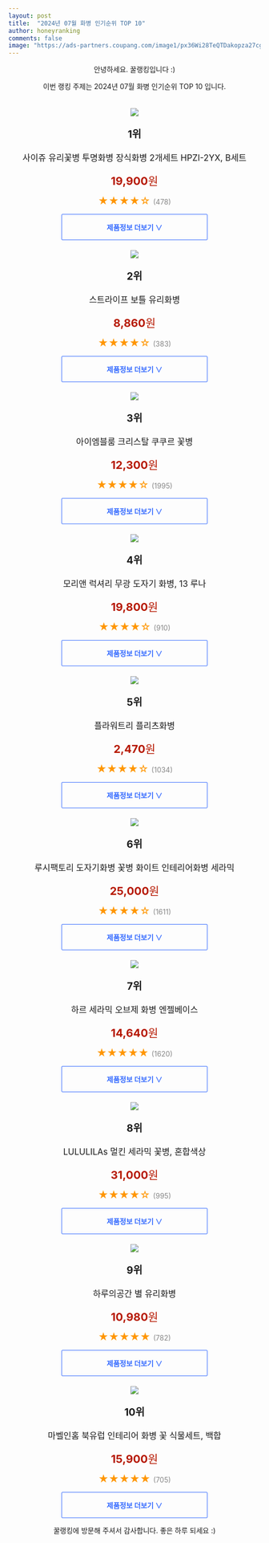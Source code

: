 ```yaml
---
layout: post
title:  "2024년 07월 화병 인기순위 TOP 10"
author: honeyranking
comments: false
image: "https://ads-partners.coupang.com/image1/px36Wi28TeQTDakopza27cgqy6Y3DcIyEZc3Dd_1mwnfUua3Dp4cPyrn8AJjNHYUDkkC1TvfAQ028-DkOJvaB1LytD2mmv7r9jaLnrwOoro9-Y_DELwSxXD5jiPPD6VXYdYGUlG0MKndVve8xxQNYGWPf7MFK3OLQq8xsnH1hd3iYdwNShpPQIlNZlrmTmmFcgvhTO0Ee1FfI-w80lY4mdGOUOJhR0El4ngZgOwqD52BWj4x6vJKnSyqxfe5LF3Gg4xSaWMTSi9ZPI2ZaMtVsB-lGDQs_Z3N_dEZNhsEkCKjTSTxACyFDd8qjhN4OQ=="
---
```

<p style="text-align: center;">안녕하세요. 꿀랭킹입니다 :)</p>
<p style="text-align: center;">이번 랭킹 주제는 2024년 07월 화병 인기순위 TOP 10 입니다.</p><center><img src="https://ads-partners.coupang.com/image1/px36Wi28TeQTDakopza27cgqy6Y3DcIyEZc3Dd_1mwnfUua3Dp4cPyrn8AJjNHYUDkkC1TvfAQ028-DkOJvaB1LytD2mmv7r9jaLnrwOoro9-Y_DELwSxXD5jiPPD6VXYdYGUlG0MKndVve8xxQNYGWPf7MFK3OLQq8xsnH1hd3iYdwNShpPQIlNZlrmTmmFcgvhTO0Ee1FfI-w80lY4mdGOUOJhR0El4ngZgOwqD52BWj4x6vJKnSyqxfe5LF3Gg4xSaWMTSi9ZPI2ZaMtVsB-lGDQs_Z3N_dEZNhsEkCKjTSTxACyFDd8qjhN4OQ==" style="margin-top:20px" /></center><p style="text-align: center; font-size: 20px"><b>1위</b></p><p style="text-align: center; font-size: 17px">사이쥬 유리꽃병 투명화병 장식화병 2개세트 HPZI-2YX, B세트</p><p style="text-align: center;"><span style="color: #b61800; font-size: 22px;"><b>19,900</b>원</span></p><p style="text-align: center;"><span style="color: #ff9600; font-size: 20px;">★★★★☆ </span><span style="color: #878787;">(478)</span></p><center><a href="https://link.coupang.com/re/AFFSDP?lptag=AF3899140&subid=honeyrank&pageKey=8051674262&itemId=22584040719&vendorItemId=89625796879&traceid=V0-153-884b4b13126a87a2&clickBeacon=e461aaa0-4a5b-11ef-bd5c-eb516d496c9d%7E3&requestid=20240725170000564084519357&token=31850C%7CMIXED"><div style="font-size: 14px; display: inline-block; padding: 15px 90px; color: #346aff; border-radius: 2px; border: 1px solid #346aff; cursor: pointer;"><b>제품정보 더보기 &or;</b></div></a></center><center><img src="https://ads-partners.coupang.com/image1/tpJG8_Z8gBMX10WbtjyFc4s-qiCbZu96HCYZBLDAecom8B7il_1saxRg0WER4isHVrQKk8hE5iIfRUa5EpmBAPnn9hcb3lfgK4MEIDIlB0S2f--GbpL_i3m5RT67CUjQG4btBNUwdACPCpNYpmtcOIn7mg31e6AGe4I_zxJ6dzfXItK44rjKDPl_bxHqMGHwJ6On8TMIRkZX2jHoKTQqeue8TKHPeSFjz5VxWIN2JRJpzn_fCqmAB8bxthlWPQ8ScDqkXzozBz77yEptlIecmB1SWhACLYmZGw==" style="margin-top:20px" /></center><p style="text-align: center; font-size: 20px"><b>2위</b></p><p style="text-align: center; font-size: 17px">스트라이프 보틀 유리화병</p><p style="text-align: center;"><span style="color: #b61800; font-size: 22px;"><b>8,860</b>원</span></p><p style="text-align: center;"><span style="color: #ff9600; font-size: 20px;">★★★★☆ </span><span style="color: #878787;">(383)</span></p><center><a href="https://link.coupang.com/re/AFFSDP?lptag=AF3899140&subid=honeyrank&pageKey=68460184&itemId=228502161&vendorItemId=3558248875&traceid=V0-153-5b4b3bd11519f26b&requestid=20240725170000564084519357&token=31850C%7CMIXED"><div style="font-size: 14px; display: inline-block; padding: 15px 90px; color: #346aff; border-radius: 2px; border: 1px solid #346aff; cursor: pointer;"><b>제품정보 더보기 &or;</b></div></a></center><center><img src="https://ads-partners.coupang.com/image1/HVfW4HRVb75wmoarHUq7nks9td7zcUD_RHBk4zEBbEF_RKihamXRgiTBgQtU3xL6TyDHljy7XJppufbNWWeTbwH1WElI9y6i5XncRheBWwf4AwOv-EoyMzxjVlzu-RRvNhACHD2Atye09K_o229xO85XbgnDJhmXgCcDHG1fpn6PUXK_XC5LgLe4CLFT-neEumtYhKxaga5ZuiM7I_huBHGVpVY-Rxg8T_LMnGXlqPuwM0PmDS5_yXyIcgd_zzUuagjx7bahjCq-BVUQfGYif-Km" style="margin-top:20px" /></center><p style="text-align: center; font-size: 20px"><b>3위</b></p><p style="text-align: center; font-size: 17px">아이엠블룸 크리스탈 쿠쿠르 꽃병</p><p style="text-align: center;"><span style="color: #b61800; font-size: 22px;"><b>12,300</b>원</span></p><p style="text-align: center;"><span style="color: #ff9600; font-size: 20px;">★★★★☆ </span><span style="color: #878787;">(1995)</span></p><center><a href="https://link.coupang.com/re/AFFSDP?lptag=AF3899140&subid=honeyrank&pageKey=5018414466&itemId=6726607917&vendorItemId=74019580776&traceid=V0-153-4320ac1c70d8cebd&requestid=20240725170000564084519357&token=31850C%7CMIXED"><div style="font-size: 14px; display: inline-block; padding: 15px 90px; color: #346aff; border-radius: 2px; border: 1px solid #346aff; cursor: pointer;"><b>제품정보 더보기 &or;</b></div></a></center><center><img src="https://ads-partners.coupang.com/image1/NRJDNxUHxPNuBSosNRFdislVqqpFLmOzZJE61bQ6jLWC3UFIncGtoDNmqg2oAeOZo2FAEPWNxU9G0KGeCtCDvNg1Xgx3sbc9OQTKNLb5u5qXuQnHh0jMuIBFHYJR2lB-NAy490xumPZJdCdU94uczUVrMraXo2Xe8IeWd3U8TcWZA58GcLUhNXbXN59noNTiTbowRfScjgJPzm_b1Gzgru830rhh9msYy1VEyPNvp2Bn5Be1MAOkDwqT-uhqG0obbFohnkfVsMWb40bRJOesGCmgHWamtQ==" style="margin-top:20px" /></center><p style="text-align: center; font-size: 20px"><b>4위</b></p><p style="text-align: center; font-size: 17px">모리앤 럭셔리 무광 도자기 화병, 13 루나</p><p style="text-align: center;"><span style="color: #b61800; font-size: 22px;"><b>19,800</b>원</span></p><p style="text-align: center;"><span style="color: #ff9600; font-size: 20px;">★★★★☆ </span><span style="color: #878787;">(910)</span></p><center><a href="https://link.coupang.com/re/AFFSDP?lptag=AF3899140&subid=honeyrank&pageKey=6639017652&itemId=14903255654&vendorItemId=82141971001&traceid=V0-153-88c68173c93e89b4&clickBeacon=e461aaa0-4a5b-11ef-9f28-6c27cb5e5769%7E3&requestid=20240725170000564084519357&token=31850C%7CMIXED"><div style="font-size: 14px; display: inline-block; padding: 15px 90px; color: #346aff; border-radius: 2px; border: 1px solid #346aff; cursor: pointer;"><b>제품정보 더보기 &or;</b></div></a></center><center><img src="https://ads-partners.coupang.com/image1/mk413-Aq5A88YsQ7mvlAPYfbuxCaArsZtjgAica3k1366dcJpw8mJsjebugXdFT965Q4mSRu2n7QYlE2qyPNKanL0AE3kR7_FPhqVeGdwvLye7gkGPVbKP9S9tYOAal34kAAwWQd9z2b6f882W4wzsxnX3BMdrapO_jlbCDfXWuAAnnmzTzdei2lYSdsC06jDdQVdDQgBfsNWmJ99I7WwBuZ4PJzmBCkhCwJe0VPW3swUzRq2N2zuywY932eKHRl5i1_MUxho-bl9GIMdac2FyM=" style="margin-top:20px" /></center><p style="text-align: center; font-size: 20px"><b>5위</b></p><p style="text-align: center; font-size: 17px">플라워트리 플리츠화병</p><p style="text-align: center;"><span style="color: #b61800; font-size: 22px;"><b>2,470</b>원</span></p><p style="text-align: center;"><span style="color: #ff9600; font-size: 20px;">★★★★☆ </span><span style="color: #878787;">(1034)</span></p><center><a href="https://link.coupang.com/re/AFFSDP?lptag=AF3899140&subid=honeyrank&pageKey=8019873868&itemId=22408797594&vendorItemId=89453653207&traceid=V0-153-23f42295a707187d&requestid=20240725170000564084519357&token=31850C%7CMIXED"><div style="font-size: 14px; display: inline-block; padding: 15px 90px; color: #346aff; border-radius: 2px; border: 1px solid #346aff; cursor: pointer;"><b>제품정보 더보기 &or;</b></div></a></center><center><img src="https://ads-partners.coupang.com/image1/M0kp5GnfOh_BsZEbM6JAb5yrZln1kPJgF4ktWeAMRLYcK5zyBwXSlukcp_wawYOX9Qh3kr1QDKEk8ISLwSs6ag6RtXhnaeAJT6Awps31qUJpk45UTACfyPXgvBt2xIPp2XgtMIgubxSwjAOIxd-gMM33bkzxKhSnoZfbV8tosr4Ou7_A8bnPXulx_DK55jEnY2yoWaSUl0U8Fy9lamk9f3mOTglcmLB2PjOVNuIEd4pmfDPe46-Mj5g29EraS88abgiFMs8vhw_Dej5LAhwLQYilynLAsIxsnDjte6nxpLHbupCPnsHJaaxiHFzkYKI=" style="margin-top:20px" /></center><p style="text-align: center; font-size: 20px"><b>6위</b></p><p style="text-align: center; font-size: 17px">루시팩토리 도자기화병 꽃병 화이트 인테리어화병 세라믹</p><p style="text-align: center;"><span style="color: #b61800; font-size: 22px;"><b>25,000</b>원</span></p><p style="text-align: center;"><span style="color: #ff9600; font-size: 20px;">★★★★☆ </span><span style="color: #878787;">(1611)</span></p><center><a href="https://link.coupang.com/re/AFFSDP?lptag=AF3899140&subid=honeyrank&pageKey=8102235343&itemId=22920091478&vendorItemId=89954644017&traceid=V0-153-e9cbbc4569a0937c&clickBeacon=e461aaa0-4a5b-11ef-abb6-9736d33ea34d%7E3&requestid=20240725170000564084519357&token=31850C%7CMIXED"><div style="font-size: 14px; display: inline-block; padding: 15px 90px; color: #346aff; border-radius: 2px; border: 1px solid #346aff; cursor: pointer;"><b>제품정보 더보기 &or;</b></div></a></center><center><img src="https://ads-partners.coupang.com/image1/C9jvAJZiH7R5JKNvCwzH_eDiqK01P0Pa1cA4Q6dqwSdVwJ7mCMTr6gH0lXrqKShGoSBK2OIwM0Hvsc2PksL894G1tUDxwAm2AEbvY6SiNC7vIOkZBP_iw8YOWKbQjnGZ3WkzTSxwcn8xcyle4k0Pz8foz19LH-yDBKCZO70bDknHH4ztpUycgGtqnUEdhYkkEaCntRmntsaCJtIPH6MjaxGntc6a63el3AKlxl7Fd_LgN7B8nlUhUaMpC68ImPGNvfx6lEFccL3t9FGEzqFtXCu5dG7x2LhIB5as74Mi9nGhyS4K2EgAZbc=" style="margin-top:20px" /></center><p style="text-align: center; font-size: 20px"><b>7위</b></p><p style="text-align: center; font-size: 17px">하르 세라믹 오브제 화병 엔젤베이스</p><p style="text-align: center;"><span style="color: #b61800; font-size: 22px;"><b>14,640</b>원</span></p><p style="text-align: center;"><span style="color: #ff9600; font-size: 20px;">★★★★★ </span><span style="color: #878787;">(1620)</span></p><center><a href="https://link.coupang.com/re/AFFSDP?lptag=AF3899140&subid=honeyrank&pageKey=6052394727&itemId=11096451545&vendorItemId=84998647087&traceid=V0-153-61f1148c75ead55f&requestid=20240725170000564084519357&token=31850C%7CMIXED"><div style="font-size: 14px; display: inline-block; padding: 15px 90px; color: #346aff; border-radius: 2px; border: 1px solid #346aff; cursor: pointer;"><b>제품정보 더보기 &or;</b></div></a></center><center><img src="https://ads-partners.coupang.com/image1/DPMLdo-4k3tmX_FfDPh5sEmu8Tz8cYu5_66ldteDZUycfs2nf-_diMHDUmA9oLfbq6IL1wbxHs5J5W66Rb6eRbXsWkojYLj3d-hZvOCWtUpXPMJXzSFot5k8WxcMHncgYstJEnXeftw9HrBsOSVgoj2s08q5_0rBYzegu1oxMM6BH8TyfmxbOaHMnL9li-SiP_EHwDhhrQOQtrleRm1_Zn6OCeDY5zPdOfbat64Aj9bEIjH2WJBvA_j4QFYwXJGej8tWdWdc3zL1SimMzCWgm3aeox0yea4ILPDYiiBY66qgglvfgZYCFiWfyac6ug==" style="margin-top:20px" /></center><p style="text-align: center; font-size: 20px"><b>8위</b></p><p style="text-align: center; font-size: 17px">LULULILAs 멀킨 세라믹 꽃병, 혼합색상</p><p style="text-align: center;"><span style="color: #b61800; font-size: 22px;"><b>31,000</b>원</span></p><p style="text-align: center;"><span style="color: #ff9600; font-size: 20px;">★★★★☆ </span><span style="color: #878787;">(995)</span></p><center><a href="https://link.coupang.com/re/AFFSDP?lptag=AF3899140&subid=honeyrank&pageKey=6974738564&itemId=17021243073&vendorItemId=86737475002&traceid=V0-153-ab37d3f51ee1c344&clickBeacon=e461aaa0-4a5b-11ef-afb8-ecffeafa0765%7E3&requestid=20240725170000564084519357&token=31850C%7CMIXED"><div style="font-size: 14px; display: inline-block; padding: 15px 90px; color: #346aff; border-radius: 2px; border: 1px solid #346aff; cursor: pointer;"><b>제품정보 더보기 &or;</b></div></a></center><center><img src="https://ads-partners.coupang.com/image1/am6B1v84YVKkGkx2aqO2poKlpQM-skn90roKYCGJPf22ICLMK6MOzcdrdncYtihsdt-W9_9cKcv85k4vIsfMzyi728clSHI5uwKN-rBXk9oMNJTmLyncnCk77n057NOmtflP8DdmpU2xnsidyno6UyaZok6IonGB7-aVf0rysmiecNErsagdD66dOvUsmD8xFf3Lgctqa9sK1iSpCIPEtI4dBhBvmZRBABXj9nbxA8LJpOdAwZ7aqPcKy9_7cfa-sHbaJs_RsOutPyAlzOuBGRQuoN9ucDc8f0yh" style="margin-top:20px" /></center><p style="text-align: center; font-size: 20px"><b>9위</b></p><p style="text-align: center; font-size: 17px">하루의공간 별 유리화병</p><p style="text-align: center;"><span style="color: #b61800; font-size: 22px;"><b>10,980</b>원</span></p><p style="text-align: center;"><span style="color: #ff9600; font-size: 20px;">★★★★★ </span><span style="color: #878787;">(782)</span></p><center><a href="https://link.coupang.com/re/AFFSDP?lptag=AF3899140&subid=honeyrank&pageKey=5297726677&itemId=7638902237&vendorItemId=76041634146&traceid=V0-153-a90d66ff311d25fd&requestid=20240725170000564084519357&token=31850C%7CMIXED"><div style="font-size: 14px; display: inline-block; padding: 15px 90px; color: #346aff; border-radius: 2px; border: 1px solid #346aff; cursor: pointer;"><b>제품정보 더보기 &or;</b></div></a></center><center><img src="https://ads-partners.coupang.com/image1/3jLd0eVRd46an9KQ3mpKZevQ6a9Ct4UfBeg8sB3eYxOKwOPiK7ubRFppgEBBxsAAbjnLKYIMjEg76jBFDig_7auEpLGPppzY_pejmascwj9mILJF2zDDl6VhxN7pFhBeqXLbD9f24PYn9Bv9oyvyVYud2NmOgFm0z9knJIyTXAFk-2axg75nrbAtOLFYntacghAFSAGnRQeThttVOYBunQDoscpA-8IE5tNFn1AqmlO2OdtpSWttLtB779lC__CBCGTHpxdBNvdv7jOqwXF5dQ3Lc0rNuzqu0n8XpSBU95P1zMxeohDiGeHemZR3aHo=" style="margin-top:20px" /></center><p style="text-align: center; font-size: 20px"><b>10위</b></p><p style="text-align: center; font-size: 17px">마벨인홈 북유럽 인테리어 화병 꽃 식물세트, 백합</p><p style="text-align: center;"><span style="color: #b61800; font-size: 22px;"><b>15,900</b>원</span></p><p style="text-align: center;"><span style="color: #ff9600; font-size: 20px;">★★★★★ </span><span style="color: #878787;">(705)</span></p><center><a href="https://link.coupang.com/re/AFFSDP?lptag=AF3899140&subid=honeyrank&pageKey=6699867118&itemId=15514557184&vendorItemId=82733841982&traceid=V0-153-3ff5bc71a02a6a1d&clickBeacon=e461d1b0-4a5b-11ef-a485-e35ceb49ac7a%7E3&requestid=20240725170000564084519357&token=31850C%7CMIXED"><div style="font-size: 14px; display: inline-block; padding: 15px 90px; color: #346aff; border-radius: 2px; border: 1px solid #346aff; cursor: pointer;"><b>제품정보 더보기 &or;</b></div></a></center><p style="text-align: center;">꿀랭킹에 방문해 주셔서 감사합니다. 좋은 하루 되세요 :)</p>